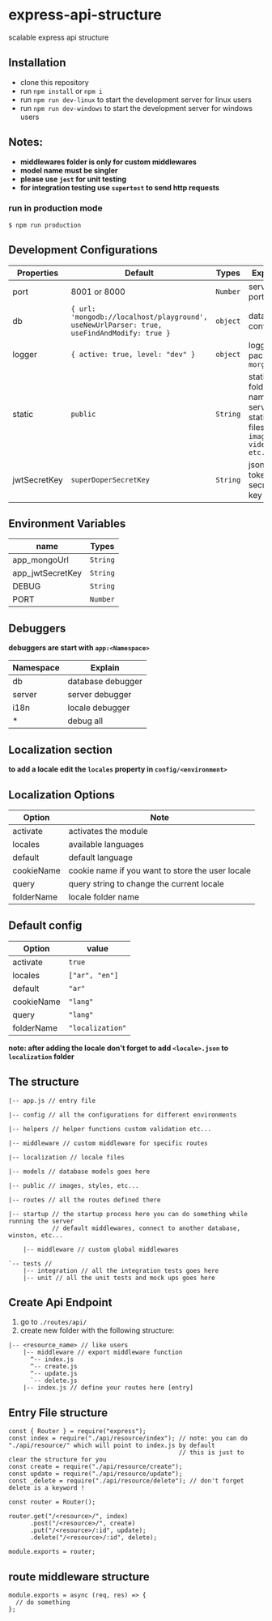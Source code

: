 # express-api-structure

scalable express api structure

## Installation

- clone this repository
- run `npm install` or `npm i`
- run `npm run dev-linux` to start the development server for linux users
- run `npm run dev-windows` to start the development server for windows users

## Notes:

- **middlewares folder is only for custom middlewares**
- **model name must be singler**
- **please use `jest` for unit testing**
- **for integration testing use `supertest` to send http requests**

### run in production mode

```
$ npm run production
```

## Development Configurations

| Properties   | Default                                                                                    | Types    | Explain                                                          |
| ------------ | ------------------------------------------------------------------------------------------ | -------- | ---------------------------------------------------------------- |
| port         | 8001 or 8000                                                                               | `Number` | server port                                                      |
| db           | `{ url: 'mongodb://localhost/playground', useNewUrlParser: true, useFindAndModify: true }` | `object` | database configs                                                 |
| logger       | `{ active: true, level: "dev" }`                                                           | `object` | logger package: `morgan`                                         |
| static       | `public`                                                                                   | `String` | static folder name to serve static files `images, videos etc...` |
| jwtSecretKey | `superDoperSecretKey`                                                                      | `String` | json web token secret key                                        |

## Environment Variables

| name             | Types    |
| ---------------- | -------- |
| app_mongoUrl     | `String` |
| app_jwtSecretKey | `String` |
| DEBUG            | `String` |
| PORT             | `Number` |

## Debuggers

**debuggers are start with `app:<Namespace>`**

| Namespace | Explain           |
| --------- | ----------------- |
| db        | database debugger |
| server    | server debugger   |
| i18n      | locale debugger   |
| \*        | debug all         |

## Localization section

**to add a locale edit the `locales` property in `config/<environment>`**

## Localization Options

| Option     | Note                                             |
| ---------- | ------------------------------------------------ |
| activate   | activates the module                             |
| locales    | available languages                              |
| default    | default language                                 |
| cookieName | cookie name if you want to store the user locale |
| query      | query string to change the current locale        |
| folderName | locale folder name                               |

## Default config

| Option     | value            |
| ---------- | ---------------- |
| activate   | `true`           |
| locales    | `["ar", "en"]`   |
| default    | `"ar"`           |
| cookieName | `"lang"`         |
| query      | `"lang"`         |
| folderName | `"localization"` |

**note: after adding the locale don't forget to add `<locale>.json` to `localization` folder**

## The structure

```
|-- app.js // entry file

|-- config // all the configurations for different environments

|-- helpers // helper functions custom validation etc...

|-- middleware // custom middleware for specific routes

|-- localization // locale files

|-- models // database models goes here

|-- public // images, styles, etc...

|-- routes // all the routes defined there

|-- startup // the startup process here you can do something while running the server
            // default middlewares, connect to another database, winston, etc...

    |-- middleware // custom global middlewares

`-- tests //
    |-- integration // all the integration tests goes here
    |-- unit // all the unit tests and mock ups goes here
```

## Create Api Endpoint

1. go to `./routes/api/`
2. create new folder with the following structure:

```
|-- <resource_name> // like users
    |-- middleware // export middleware function
      ^-- index.js
      ^-- create.js
      ^-- update.js
      `-- delete.js
    |-- index.js // define your routes here [entry]
```

## Entry File structure

```
const { Router } = require("express");
const index = require("./api/resource/index"); // note: you can do "./api/resource/" which will point to index.js by default
                                               // this is just to clear the structure for you
const create = require("./api/resource/create");
const update = require("./api/resource/update");
const _delete = require("./api/resource/delete"); // don't forget delete is a keyword !

const router = Router();

router.get("/<resource>/", index)
      .post("/<resource>/", create)
      .put("/<resource>/:id", update);
      .delete("/<resource>/:id", delete);

module.exports = router;
```

## route middleware structure

```
module.exports = async (req, res) => {
  // do something
};
```

